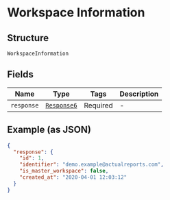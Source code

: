 
# Workspace Information

## Structure

`WorkspaceInformation`

## Fields

| Name | Type | Tags | Description |
|  --- | --- | --- | --- |
| `response` | [`Response6`](/doc/models/response-6.md) | Required | - |

## Example (as JSON)

```json
{
  "response": {
    "id": 1,
    "identifier": "demo.example@actualreports.com",
    "is_master_workspace": false,
    "created_at": "2020-04-01 12:03:12"
  }
}
```

